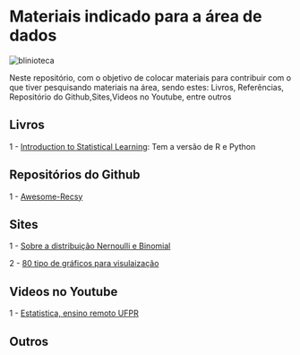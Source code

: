 # Materiais indicado para a área de dados

![blinioteca](https://www.rbsdirect.com.br/filestore/4/5/7/3/2/8/4_607b3d2f9db96c0/4823754_d508394098f8f23.jpg?w=700)

Neste repositório, com o objetivo de colocar materiais para contribuir com o que tiver pesquisando materiais na área, sendo estes: Livros, Referências,
Repositório do Github,Sites,Videos no Youtube, entre outros

## Livros

1 - [Introduction to Statistical Learning](https://www.statlearning.com/): Tem a versão de R e Python

## Repositórios do Github

1 - [Awesome-Recsy](https://github.com/jihoo-kim/awesome-RecSys)

## Sites

1 - [Sobre a distribuição Nernoulli e Binomial](https://medium.com/@fabioprogramar/probabilidade-distribui%C3%A7%C3%A3o-bernoulli-e-binomial-5a491eb6c64a)

2 - [80 tipo de gráficos para visulaização](https://www-datylon-com.cdn.ampproject.org/c/s/www.datylon.com/blog/types-of-charts-graphs-examples-data-visualization?hs_amp=true)

## Videos no Youtube

1 - [Estatistica, ensino remoto UFPR](https://www.youtube.com/playlist?list=PLQcLb-PUD9WNZnVBYDKEonioyJw3nEaOM)

## Outros

